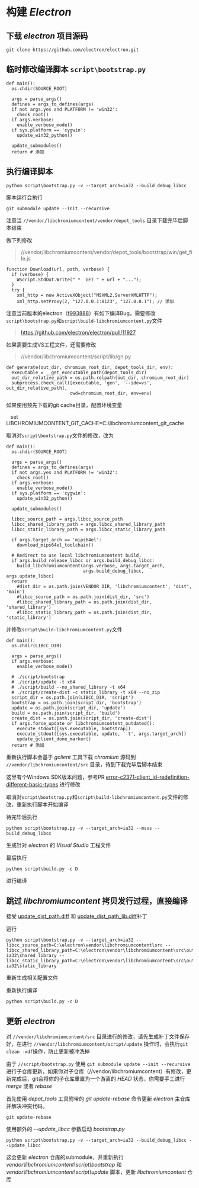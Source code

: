 # 构建 *Electron*

## 下载 *electron* 项目源码

    git clone https://github.com/electron/electron.git

## 临时修改编译脚本 `script\bootstrap.py`

    def main():
      os.chdir(SOURCE_ROOT)

      args = parse_args()
      defines = args_to_defines(args)
      if not args.yes and PLATFORM != 'win32':
        check_root()
      if args.verbose:
        enable_verbose_mode()
      if sys.platform == 'cygwin':
        update_win32_python()

      update_submodules()
      return # 添加

## 执行编译脚本

    python script\bootstrap.py -v --target_arch=ia32 --build_debug_libcc

脚本运行会执行

    git submodule update --init --recursive

注意当 `//vendor/libchromiumcontent/vendor/depot_tools` 目录下载完毕后脚本结束

做下列修改

> //vendor/libchromiumcontent/vendor/depot_tools/bootstrap/win/get_file.js

    function Download(url, path, verbose) {
      if (verbose) {
        WScript.StdOut.Write(" *  GET " + url + "...");
      }
      try {
        xml_http = new ActiveXObject("MSXML2.ServerXMLHTTP");
        xml_http.setProxy(2, "127.0.0.1:8123", "127.0.0.1"); // 添加

注意当前版本的electron（[f993888](https://github.com/electron/electron/commit/f9938884248627335c59da6b3b0ff0dc7df3b258)）有如下编译Bug，需要修改`script\bootstrap.py`和`script\build-libchromiumcontent.py`文件

> https://github.com/electron/electron/pull/11927

如果需要生成VS工程文件，还需要修改

> //vendor/libchromiumcontent/script/lib/gn.py

    def generate(out_dir, chromium_root_dir, depot_tools_dir, env):
      executable = __get_executable_path(depot_tools_dir)
      out_dir_relative_path = os.path.relpath(out_dir, chromium_root_dir)
      subprocess.check_call([executable, 'gen', '--ide=vs', out_dir_relative_path],
                            cwd=chromium_root_dir, env=env)

如果使用预先下载的git cache目录，配置环境变量

    set LIBCHROMIUMCONTENT_GIT_CACHE=C:\libchromiumcontent_git_cache

取消对`script\bootstrap.py`文件的修改，改为

    def main():
      os.chdir(SOURCE_ROOT)

      args = parse_args()
      defines = args_to_defines(args)
      if not args.yes and PLATFORM != 'win32':
        check_root()
      if args.verbose:
        enable_verbose_mode()
      if sys.platform == 'cygwin':
        update_win32_python()

      update_submodules()

      libcc_source_path = args.libcc_source_path
      libcc_shared_library_path = args.libcc_shared_library_path
      libcc_static_library_path = args.libcc_static_library_path

      if args.target_arch == 'mips64el':
        download_mips64el_toolchain()

      # Redirect to use local libchromiumcontent build.
      if args.build_release_libcc or args.build_debug_libcc:
        build_libchromiumcontent(args.verbose, args.target_arch,
                                 args.build_debug_libcc, args.update_libcc)
      return
        #dist_dir = os.path.join(VENDOR_DIR, 'libchromiumcontent', 'dist', 'main')
        #libcc_source_path = os.path.join(dist_dir, 'src')
        #libcc_shared_library_path = os.path.join(dist_dir, 'shared_library')
        #libcc_static_library_path = os.path.join(dist_dir, 'static_library')

并修改`script\build-libchromiumcontent.py`文件

    def main():
      os.chdir(LIBCC_DIR)

      args = parse_args()
      if args.verbose:
        enable_verbose_mode()

      # ./script/bootstrap
      # ./script/update -t x64
      # ./script/build --no_shared_library -t x64
      # ./script/create-dist -c static_library -t x64 --no_zip
      script_dir = os.path.join(LIBCC_DIR, 'script')
      bootstrap = os.path.join(script_dir, 'bootstrap')
      update = os.path.join(script_dir, 'update')
      build = os.path.join(script_dir, 'build')
      create_dist = os.path.join(script_dir, 'create-dist')
      if args.force_update or libchromiumcontent_outdated():
        execute_stdout([sys.executable, bootstrap])
        execute_stdout([sys.executable, update, '-t', args.target_arch])
        update_gclient_done_marker()
      return # 添加

重新执行脚本会基于 *gclient* 工具下载 *chromium* 源码到 `//vendor/libchromiumcontent/src` 目录，待到下载完毕后脚本结束

这里有个Windows SDK版本问题，参考PR [error-c2371-client_id-redefinition-different-basic-types](https://github.com/codemeow5/chromium_lab/blob/master/TROUBLESHOOTING.md#error-c2371-client_id-redefinition-different-basic-types) 进行修改

取消对`script\bootstrap.py`和`script\build-libchromiumcontent.py`文件的修改，重新执行脚本开始编译

待完毕后执行

    python script\bootstrap.py -v --target_arch=ia32 --msvs --build_debug_libcc

生成针对 *electron* 的 *Visual Studio* 工程文件

最后执行

    python script\build.py -c D

进行编译

## 跳过 *libchromiumcontent* 拷贝发行过程，直接编译

接受 [update_dist_path.diff](https://github.com/codemeow5/chromium_lab/blob/master/update_dist_path.diff) 和 [update_dist_path_lib.diff](https://github.com/codemeow5/chromium_lab/blob/master/update_dist_path_lib.diff)补丁

运行

    python script\bootstrap.py -v --target_arch=ia32 --libcc_source_path=C:\electron\vendor\libchromiumcontent\src --libcc_shared_library_path=C:\electron\vendor\libchromiumcontent\src\out-ia32\shared_library --libcc_static_library_path=C:\electron\vendor\libchromiumcontent\src\out-ia32\static_library

重新生成相关配置文件

重新执行编译

    python script\build.py -c D

## 更新 *electron*

对 `//vendor/libchromiumcontent/src` 目录进行的修改，请先生成补丁文件保存好，在进行 `//vendor/libchromiumcontent/script/update` 操作时，会执行`git clean -xdf`操作，防止更新被冲洗掉

由于 `//script/bootstrap.py` 使用 `git submodule update --init --recursive` 进行子仓库更新，如果你对子仓库（//vendor/libchromiumcontent）有修改，更新完成后，git会将你的子仓库重置为一个游离的 *HEAD* 状态，你需要手工进行 *merge* 或者 *rebase*  

首先使用 *depot_tools* 工具附带的 *git update-rebase* 命令更新 *electron* 主仓库并解决冲突代码。

    git update-rebase  

使用额外的 *--update_libcc* 参数启动 *bootstrap.py*

    python script\bootstrap.py -v --target_arch=ia32 --build_debug_libcc --update_libcc

这会更新 *electron* 仓库的submodule，并重新执行 *vendor\libchromiumcontent\script\bootstrap* 和 *vendor\libchromiumcontent\script\update* 脚本，更新 *libchromiumcontent* 仓库

